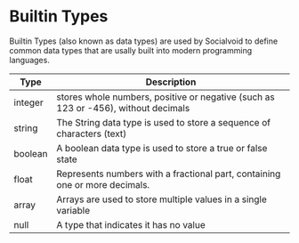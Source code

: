 # Builtin Types

Builtin Types (also known as data types) are used
by Socialvoid to define common data types that are
usally built into modern programming languages.

| Type    | Description                                                                        |
|---------|------------------------------------------------------------------------------------|
| integer | stores whole numbers, positive or negative (such as 123 or -456), without decimals |
| string  | The String data type is used to store a sequence of characters (text)              |
| boolean | A boolean data type is used to store a true or false state                         |
| float   | Represents numbers with a fractional part, containing one or more decimals.        |
| array   | Arrays are used to store multiple values in a single variable                      |
| null    | A type that indicates it has no value                                              |


